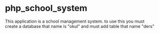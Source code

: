 # php_school_system

This application is a school management system. to use this you must create a database that name is "okul" and must add table that name "ders" 
